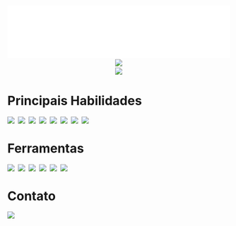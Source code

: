 <img src="./files/header-image.svg" />

<div align="center">
  <img src="https://readme-typing-svg.demolab.com?font=Fira+Code&weight=700&size=30&duration=3000&pause=1000&center=true&vCenter=true&width=635&height=60&lines=Ol%C3%A1%2C+meu+nome+%C3%A9+Jonatha;Tenho+20+anos;E+sou+de+Fortaleza%2C+Cear%C3%A1;Seja+bem+vindo(a)+ao+meu+perfil!" />
</div>

<div align="center">
  <img src="https://github-readme-stats.vercel.app/api/top-langs/?username=jonathagomes&layout=compact&hide_border=true&title_color=FFC800&text_color=00bfbf&bg_color=0d1117" />
</div>

# Principais Habilidades

<div style="display:flex; gap: 8px;">
  <img src="https://img.shields.io/badge/HTML5-E34F26?style=for-the-badge&logo=html5&logoColor=white" />
  <img src="https://img.shields.io/badge/CSS3-1572B6?style=for-the-badge&logo=css3&logoColor=white" />
  <img src="https://img.shields.io/badge/JavaScript-323330?style=for-the-badge&logo=javascript&logoColor=F7DF1E" />
  <img src="https://img.shields.io/badge/TypeScript-007ACC?style=for-the-badge&logo=typescript&logoColor=white" />
  <img src="https://img.shields.io/badge/React-20232A?style=for-the-badge&logo=react&logoColor=61DAFB" />
  <img src="https://img.shields.io/badge/next%20js-000000?style=for-the-badge&logo=nextdotjs&logoColor=white" />
  <img src="https://img.shields.io/badge/Tailwind_CSS-38B2AC?style=for-the-badge&logo=tailwind-css&logoColor=white" />
  <img src="https://img.shields.io/badge/GSAP-93CF2B?style=for-the-badge&logo=greensock&logoColor=white" />
</div>

# Ferramentas

<div style="display:  flex; gap: 8px">
  <img src="https://img.shields.io/badge/VSCode-0078D4?style=for-the-badge&logo=visual%20studio%20code&logoColor=white" />
  <img src="https://img.shields.io/badge/Vercel-000000?style=for-the-badge&logo=vercel&logoColor=white" />
  <img src="https://img.shields.io/badge/Supabase-181818?style=for-the-badge&logo=supabase&logoColor=white" />
  <img src="https://img.shields.io/badge/GitHub-100000?style=for-the-badge&logo=github&logoColor=white" />
  <img src="https://img.shields.io/badge/GIT-E44C30?style=for-the-badge&logo=git&logoColor=white" />
  <img src="https://img.shields.io/badge/Figma-F24E1E?style=for-the-badge&logo=figma&logoColor=white" />
</div>

# Contato

<a href="https://linkedin.com/in/jonatha-gomes">
  <img src="https://img.shields.io/badge/LinkedIn-0077B5?style=for-the-badge&logo=linkedin&logoColor=white" />
</a>
